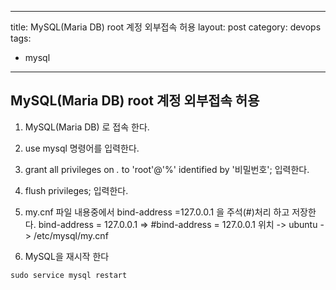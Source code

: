 
---

title: MySQL(Maria DB) root 계정 외부접속 허용
layout: post 
category: devops
tags: 
  - mysql
---

MySQL(Maria DB) root 계정 외부접속 허용
---------------------------------------------

1. MySQL(Maria DB) 로 접속 한다.

2. use mysql 명령어를 입력한다.

3. grant all privileges on *.* to 'root'@'%' identified by '비밀번호'; 입력한다.

4. flush privileges; 입력한다.


5. my.cnf 파일 내용중에서 bind-address =127.0.0.1 을 주석(#)처리 하고 저장한다.
     bind-address = 127.0.0.1 => #bind-address = 127.0.0.1
   위치 -> ubuntu -> /etc/mysql/my.cnf
   
   
6. MySQL을 재시작 한다

```
sudo service mysql restart
```   